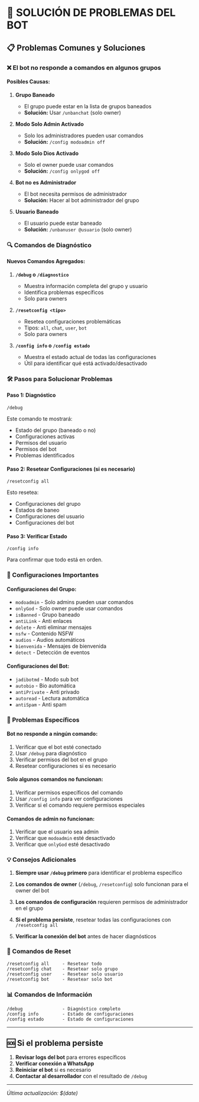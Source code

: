 # 🔧 SOLUCIÓN DE PROBLEMAS DEL BOT

## 📋 Problemas Comunes y Soluciones

### ❌ El bot no responde a comandos en algunos grupos

#### Posibles Causas:

1. **Grupo Baneado**
   - El grupo puede estar en la lista de grupos baneados
   - **Solución:** Usar `/unbanchat` (solo owner)

2. **Modo Solo Admin Activado**
   - Solo los administradores pueden usar comandos
   - **Solución:** `/config modoadmin off`

3. **Modo Solo Dios Activado**
   - Solo el owner puede usar comandos
   - **Solución:** `/config onlygod off`

4. **Bot no es Administrador**
   - El bot necesita permisos de administrador
   - **Solución:** Hacer al bot administrador del grupo

5. **Usuario Baneado**
   - El usuario puede estar baneado
   - **Solución:** `/unbanuser @usuario` (solo owner)

### 🔍 Comandos de Diagnóstico

#### Nuevos Comandos Agregados:

1. **`/debug` o `/diagnostico`**
   - Muestra información completa del grupo y usuario
   - Identifica problemas específicos
   - Solo para owners

2. **`/resetconfig <tipo>`**
   - Resetea configuraciones problemáticas
   - Tipos: `all`, `chat`, `user`, `bot`
   - Solo para owners

3. **`/config info` o `/config estado`**
   - Muestra el estado actual de todas las configuraciones
   - Útil para identificar qué está activado/desactivado

### 🛠️ Pasos para Solucionar Problemas

#### Paso 1: Diagnóstico
```
/debug
```
Este comando te mostrará:
- Estado del grupo (baneado o no)
- Configuraciones activas
- Permisos del usuario
- Permisos del bot
- Problemas identificados

#### Paso 2: Resetear Configuraciones (si es necesario)
```
/resetconfig all
```
Esto resetea:
- Configuraciones del grupo
- Estados de baneo
- Configuraciones del usuario
- Configuraciones del bot

#### Paso 3: Verificar Estado
```
/config info
```
Para confirmar que todo está en orden.

### 📝 Configuraciones Importantes

#### Configuraciones del Grupo:
- `modoadmin` - Solo admins pueden usar comandos
- `onlyGod` - Solo owner puede usar comandos
- `isBanned` - Grupo baneado
- `antiLink` - Anti enlaces
- `delete` - Anti eliminar mensajes
- `nsfw` - Contenido NSFW
- `audios` - Audios automáticos
- `bienvenida` - Mensajes de bienvenida
- `detect` - Detección de eventos

#### Configuraciones del Bot:
- `jadibotmd` - Modo sub bot
- `autobio` - Bio automática
- `antiPrivate` - Anti privado
- `autoread` - Lectura automática
- `antiSpam` - Anti spam

### 🚨 Problemas Específicos

#### Bot no responde a ningún comando:
1. Verificar que el bot esté conectado
2. Usar `/debug` para diagnóstico
3. Verificar permisos del bot en el grupo
4. Resetear configuraciones si es necesario

#### Solo algunos comandos no funcionan:
1. Verificar permisos específicos del comando
2. Usar `/config info` para ver configuraciones
3. Verificar si el comando requiere permisos especiales

#### Comandos de admin no funcionan:
1. Verificar que el usuario sea admin
2. Verificar que `modoadmin` esté desactivado
3. Verificar que `onlyGod` esté desactivado

### 💡 Consejos Adicionales

1. **Siempre usar `/debug` primero** para identificar el problema específico

2. **Los comandos de owner** (`/debug`, `/resetconfig`) solo funcionan para el owner del bot

3. **Los comandos de configuración** requieren permisos de administrador en el grupo

4. **Si el problema persiste**, resetear todas las configuraciones con `/resetconfig all`

5. **Verificar la conexión del bot** antes de hacer diagnósticos

### 🔄 Comandos de Reset

```
/resetconfig all     - Resetear todo
/resetconfig chat    - Resetear solo grupo
/resetconfig user    - Resetear solo usuario
/resetconfig bot     - Resetear solo bot
```

### 📊 Comandos de Información

```
/debug               - Diagnóstico completo
/config info         - Estado de configuraciones
/config estado       - Estado de configuraciones
```

---

## 🆘 Si el problema persiste

1. **Revisar logs del bot** para errores específicos
2. **Verificar conexión a WhatsApp**
3. **Reiniciar el bot** si es necesario
4. **Contactar al desarrollador** con el resultado de `/debug`

---

*Última actualización: $(date)* 